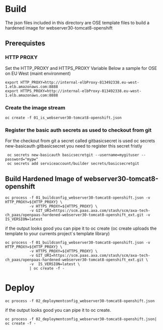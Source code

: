 # Build

The json files included in this directory are OSE template files to build a hardened image for webserver30-tomcat8-openshift

## Prerequistes

### HTTP PROXY

Set the HTTP_PROXY and HTTPS_PROXY Variable
Below a sample for OSE on EU West (maint environment)

```
export HTTP_PROXY=http://internal-elbProxy-813492338.eu-west-1.elb.amazonaws.com:8888
export HTTPS_PROXY=http://internal-elbProxy-813492338.eu-west-1.elb.amazonaws.com:8888
```

### Create the image stream

```
oc create -f 01_is_webserver30-tomcat8-openshift.json
```

### Register the basic auth secrets as used to checkout from git
For the checkout from git a secret called gitbasicsecret is used  oc secrets new-basicauth gitbasicsecret
you need to register this secret fristly

```
 oc secrets new-basicauth basicsecretgit --username=mygituser --password="mypw"
 oc secrets add serviceaccount/builder secrets/basicsecretgit
```


## Build Hardened Image of webserver30-tomcat8-openshift

```
oc process -f 01_buildconfig_webserver30-tomcat8-openshift.json -v HTTP_PROXY=${HTTP_PROXY} \
           -v HTTPS_PROXY=${HTTPS_PROXY} \
           -v GIT_URI=https://scm.paas.axa.com/stash/scm/axa-tech-ch_paas/openpaas-hardened-webserver30-tomcat8-openshift_ext.git -v  IS_VERSION=latest

```

if the output looks good you can pipe it to oc create (oc create uploads the template to your currents project`s
template library)

```
oc process -f 01_buildconfig_webserver30-tomcat8-openshift.json -v HTTP_PROXY=${HTTP_PROXY} \
           -v HTTPS_PROXY=${HTTPS_PROXY} \
           -v GIT_URI=https://scm.paas.axa.com/stash/scm/axa-tech-ch_paas/openpaas-hardened-webserver30-tomcat8-openshift_ext.git \
           -v  IS_VERSION=latest \
           | oc create -f -
```


# Deploy

```
oc process -f 02_deploymentconfig_webserver30-tomcat8-openshift.json
```

if the output looks good you can pipe it to oc create.

```
oc process -f 02_deploymentconfig_webserver30-tomcat8-openshift.json| oc create -f -
```
